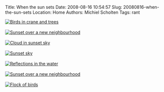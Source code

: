 Title: When the sun sets
Date: 2008-08-16 10:54:57
Slug: 20080816-when-the-sun-sets
Location: Home
Authors: Michiel Scholten
Tags: rant

<div class="content-image"><div><a href="http://aquariusoft.org/gallery/v/photographs/photolog/IMG_5021.html"><img src="http://aquariusoft.org/gallery/d/5495-2/IMG_5021" alt="Birds in crane and trees" title="Birds in crane and trees" /></a></div></div>
<br style="clear: both;" />

<div class="content-image"><div><a href="http://aquariusoft.org/gallery/v/photographs/photolog/IMG_5035.html"><img src="http://aquariusoft.org/gallery/d/5499-2/IMG_5035" alt="Sunset over a new neighbourhood" title="Sunset over a new neighbourhood" /></a></div></div>
<br style="clear: both;" />

<div class="content-image"><div><a href="http://aquariusoft.org/gallery/v/photographs/photolog/IMG_5039.html"><img src="http://aquariusoft.org/gallery/d/5503-2/IMG_5039" alt="Cloud in sunset sky" title="Cloud in sunset sky" /></a></div></div>
<br style="clear: both;" />

<div class="content-image"><div><a href="http://aquariusoft.org/gallery/v/photographs/photolog/IMG_5040.html"><img src="http://aquariusoft.org/gallery/d/5507-2/IMG_5040" alt="Sunset sky" title="Sunset sky" /></a></div></div>
<br style="clear: both;" />

<div class="content-image"><div><a href="http://aquariusoft.org/gallery/v/photographs/photolog/IMG_5044.html"><img src="http://aquariusoft.org/gallery/d/5511-2/IMG_5044" alt="Reflections in the water" title="Reflections in the water" /></a></div></div>
<br style="clear: both;" />

<div class="content-image"><div><a href="http://aquariusoft.org/gallery/v/photographs/photolog/IMG_5045.html"><img src="http://aquariusoft.org/gallery/d/5515-2/IMG_5045" alt="Sunset over a new neighbourhood" title="Sunset over a new neighbourhood" /></a></div></div>
<br style="clear: both;" />

<div class="content-image"><div><a href="http://aquariusoft.org/gallery/v/photographs/photolog/IMG_5048.html"><img src="http://aquariusoft.org/gallery/d/5519-2/IMG_5048" alt="Flock of birds" title="Flock of birds" /></a></div></div>
<br style="clear: both;" />
